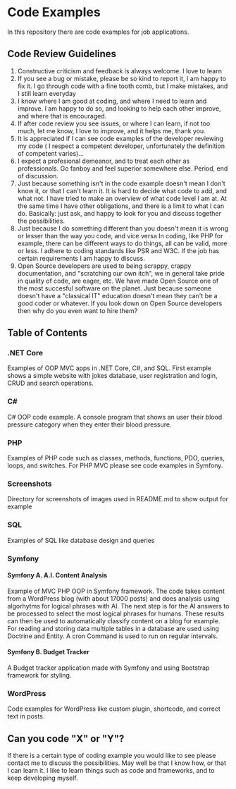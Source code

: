 
# Code Examples 

In this repository there are code examples for job applications.

## Code Review Guidelines

1. Constructive criticism and feedback is always welcome. I love to learn
2. If you see a bug or mistake, please be so kind to report it, I am happy to fix it. 
I go through code with a fine tooth comb, but I make mistakes, and I still learn everyday
3. I know where I am good at coding, and where I need to learn and improve. I am happy to do so, and looking to help each other improve, and where that is encouraged.
4. If after code review you see issues, or where I can learn, if not too much, let me know, I love to improve, and it helps me, thank you.
3. It is appreciated if I can see code examples of the developer reviewing my code ( I respect a competent developer, unfortunately the definition of competent varies)...
4. I expect a profesional demeanor, and to treat each other as  professionals. Go fanboy and feel superior somewhere else. Period, end of discussion.
5. Just because something isn't in the code example doesn't mean I don't know it, or that I can't learn it. It is hard to decide what code to add, and what not. 
I have tried to make an overview of what code level I am at. At the same time I have other obligations, and there is a limit to what I can do.
Basically: just ask, and happy to look for you and discuss together the possibilities.
6. Just because I do something different than you doesn't mean it is wrong or lesser than the way you code, and vice versa
In coding, like PHP for example, there can be different ways to do things, all can be valid, more or less. 
I adhere to coding standards like PSR and W3C. If the job has certain requirements I am happy to discuss. 
8. Open Source developers are used to being scrappy, crappy documentation, and "scratching our own itch", we in general take pride in quality of code, are eager, etc. 
We have made Open Source one of the most succesful software on the planet. Just because someone doesn't have a "classical IT" education doesn't mean they can't be a good coder or whatever. 
If you look down on Open Source developers then why do you even want to hire them?

## Table of Contents

### .NET Core

Examples of OOP MVC apps in .NET Core, C#, and SQL. First example shows a simple website with jokes database, user registration and login, CRUD and search operations. 

### C#

C# OOP code example. A console program that shows an user their blood pressure category when they enter their blood pressure.

### PHP

Examples of PHP code such as classes, methods,  functions, PDO, queries, loops, and switches. For PHP MVC please see code examples in Symfony.

### Screenshots

Directory for screenshots of images used in README.md to show output for example

### SQL

Examples of SQL like database design and queries

### Symfony

#### Symfony A. A.I. Content Analysis

  Example of MVC PHP OOP in Symfony framework. The code takes content from a WordPress blog (with about 17000 posts)     and does analysis using algorhytms for logical phrases with AI. The next step is for the AI answers to be processed to select the most logical phrases for humans. These results can then be used to automatically classify content on a blog for example. For reading and storing data multiple tables in a database are used using Doctrine and Entity. A cron Command is used to run on regular intervals. 


#### Symfony B. Budget Tracker

A Budget tracker application made with Symfony and using Bootstrap framework for styling.

### WordPress

Code examples for WordPress like custom plugin, shortcode, and correct text in posts.

## Can you code "X" or "Y"?

If there is a certain type of coding example you would like to see please contact me to discuss the possibilities.
May well be that I know how, or that I can learn it. I like to learn things such as code and frameworks, and to keep developing myself.







